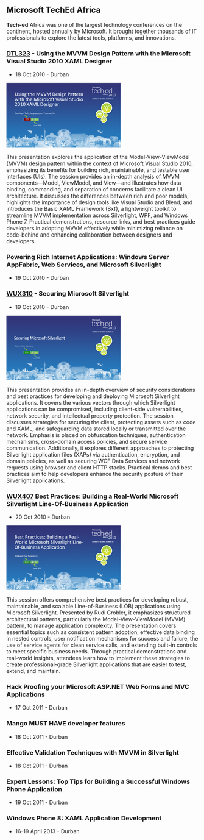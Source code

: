 ## Microsoft TechEd Africa

**Tech-ed** Africa was one of the largest technology conferences on the continent, hosted annually by Microsoft. It brought together thousands of IT professionals to explore the latest tools, platforms, and innovations.

### [DTL323](DTL323) - Using the MVVM Design Pattern with the Microsoft Visual Studio 2010 XAML Designer
- 18 Oct 2010 - Durban

![DTL323](DTL323/DTL323.PNG)

This presentation explores the application of the Model-View-ViewModel (MVVM) design pattern within the context of Microsoft Visual Studio 2010, emphasizing its benefits for building rich, maintainable, and testable user interfaces (UIs). The session provides an in-depth analysis of MVVM components—Model, ViewModel, and View—and illustrates how data binding, commanding, and separation of concerns facilitate a clean UI architecture. It discusses the differences between rich and poor models, highlights the importance of design tools like Visual Studio and Blend, and introduces the Basic XAML Framework (Bxf), a lightweight toolkit to streamline MVVM implementation across Silverlight, WPF, and Windows Phone 7. Practical demonstrations, resource links, and best practices guide developers in adopting MVVM effectively while minimizing reliance on code-behind and enhancing collaboration between designers and developers.

### Powering Rich Internet Applications: Windows Server AppFabric, Web Services, and Microsoft Silverlight
- 19 Oct 2010 - Durban

### [WUX310](WUX310) - Securing Microsoft Silverlight
- 19 Oct 2010 - Durban

![WUX310](WUX310/WUX310.PNG)

This presentation provides an in-depth overview of security considerations and best practices for developing and deploying Microsoft Silverlight applications. It covers the various vectors through which Silverlight applications can be compromised, including client-side vulnerabilities, network security, and intellectual property protection. The session discusses strategies for securing the client, protecting assets such as code and XAML, and safeguarding data stored locally or transmitted over the network. Emphasis is placed on obfuscation techniques, authentication mechanisms, cross-domain access policies, and secure service communication. Additionally, it explores different approaches to protecting Silverlight application files (XAPs) via authentication, encryption, and domain policies, as well as securing WCF Data Services and network requests using browser and client HTTP stacks. Practical demos and best practices aim to help developers enhance the security posture of their Silverlight applications.

### [WUX407](WUX407) Best Practices: Building a Real-World Microsoft Silverlight Line-Of-Business Application
- 20 Oct 2010 - Durban

![WUX407](WUX407/WUX407.PNG)

This session offers comprehensive best practices for developing robust, maintainable, and scalable Line-of-Business (LOB) applications using Microsoft Silverlight. Presented by Rudi Grobler, it emphasizes structured architectural patterns, particularly the Model-View-ViewModel (MVVM) pattern, to manage application complexity. The presentation covers essential topics such as consistent pattern adoption, effective data binding in nested controls, user notification mechanisms for success and failure, the use of service agents for clean service calls, and extending built-in controls to meet specific business needs. Through practical demonstrations and real-world insights, attendees learn how to implement these strategies to create professional-grade Silverlight applications that are easier to test, extend, and maintain.

### Hack Proofing your Microsoft ASP.NET Web Forms and MVC Applications
- 17 Oct 2011 - Durban

### Mango MUST HAVE developer features
- 18 Oct 2011 - Durban

### Effective Validation Techniques with MVVM in Silverlight
- 18 Oct 2011 - Durban

### Expert Lessons: Top Tips for Building a Successful Windows Phone Application
- 19 Oct 2011 - Durban

### Windows Phone 8: XAML Application Development
- 16-19 April 2013 - Durban